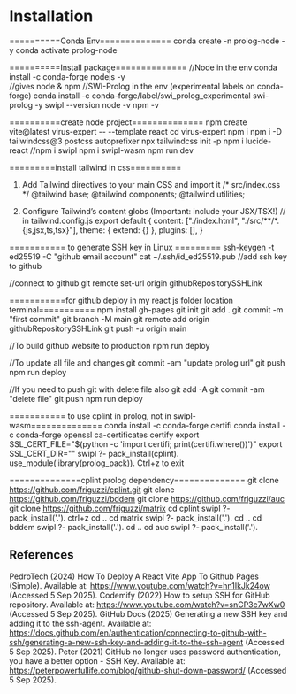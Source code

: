 # Installation

==========Conda Env==============
conda create -n prolog-node -y
conda activate prolog-node

==========Install package==============
//Node in the env
conda install -c conda-forge nodejs -y    
//gives node & npm
//SWI-Prolog in the env (experimental labels on conda-forge)
conda install -c conda-forge/label/swi_prolog_experimental swi-prolog -y
swipl --version
node -v
npm -v

==========create node project==============
npm create vite@latest virus-expert -- --template react
cd virus-expert
npm i
npm i -D tailwindcss@3 postcss autoprefixer
npx tailwindcss init -p
npm i lucide-react
//npm i swipl
npm i swipl-wasm
npm run dev

=========install tailwind in css==========
1) Add Tailwind directives to your main CSS and import it
/* src/index.css */
@tailwind base;
@tailwind components;
@tailwind utilities;


2) Configure Tailwind’s content globs
(Important: include your JSX/TSX!)
// in tailwind.config.js
export default {
  content: ["./index.html", "./src/**/*.{js,jsx,ts,tsx}"],
  theme: { extend: {} },
  plugins: [],
}


=========== to generate SSH key in Linux =========
ssh-keygen -t ed25519 -C "github email account"
cat ~/.ssh/id_ed25519.pub
//add ssh key to github

//connect to github
git remote set-url origin githubRepositorySSHLink


===========for github deploy in my react js folder location terminal===========
npm install gh-pages
git init
git add .
git commit -m "first commit"
git branch -M main
git remote add origin githubRepositorySSHLink
git push -u origin main

//To build github website to production
npm run deploy

//To update all file and changes
git commit -am "update prolog url"
git push
npm run deploy

//If you need to push git with delete file also
git add -A 
git commit -am "delete file"
git push
npm run deploy



=========== to use cplint in prolog, not in swipl-wasm==============
conda install -c conda-forge certifi
conda install -c conda-forge openssl ca-certificates certify
export SSL_CERT_FILE="$(python -c 'import certifi; print(certifi.where())')"
export SSL_CERT_DIR=""
swipl
?- pack_install(cplint).
use_module(library(prolog_pack)).
Ctrl+z to exit


==============cplint prolog dependency==============
git clone https://github.com/friguzzi/cplint.git
git clone https://github.com/friguzzi/bddem
git clone https://github.com/friguzzi/auc
git clone https://github.com/friguzzi/matrix
cd cplint
swipl
?- pack_install('.').
ctrl+z
cd ..
cd matrix
swipl
?- pack_install('.').
cd ..
cd bddem
swipl
?- pack_install('.').
cd ..
cd auc
swipl
?- pack_install('.').



## References

PedroTech (2024) How To Deploy A React Vite App To Github Pages (Simple). Available at: https://www.youtube.com/watch?v=hn1IkJk24ow (Accessed 5 Sep 2025).
Codemify (2022) How to setup SSH for GitHub repository. Available at: https://www.youtube.com/watch?v=snCP3c7wXw0 (Accessed 5 Sep 2025).
GitHub Docs (2025) Generating a new SSH key and adding it to the ssh-agent. Available at: https://docs.github.com/en/authentication/connecting-to-github-with-ssh/generating-a-new-ssh-key-and-adding-it-to-the-ssh-agent (Accessed 5 Sep 2025).
Peter (2021) GitHub no longer uses password authentication, you have a better option - SSH Key. Available at: https://peterpowerfullife.com/blog/github-shut-down-password/ (Accessed 5 Sep 2025).
 

